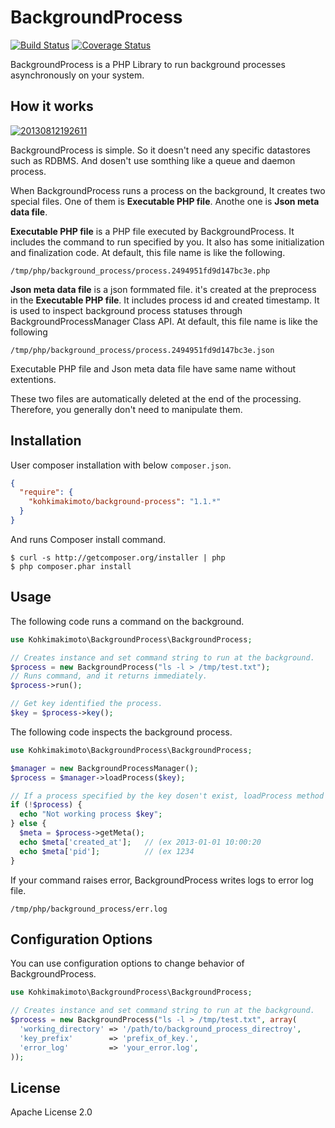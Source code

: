 # BackgroundProcess

[![Build Status](https://travis-ci.org/kohkimakimoto/BackgroundProcess.png)](https://travis-ci.org/kohkimakimoto/BackgroundProcess)
[![Coverage Status](https://coveralls.io/repos/kohkimakimoto/BackgroundProcess/badge.png?branch=master)](https://coveralls.io/r/kohkimakimoto/BackgroundProcess?branch=master)

BackgroundProcess is a PHP Library to run background processes asynchronously on your system.

## How it works

<a href="http://f.hatena.ne.jp/kohkimakimoto/20130812192611"><img src="http://img.f.hatena.ne.jp/images/fotolife/k/kohkimakimoto/20130812/20130812192611.png" alt="20130812192611"></a>

BackgroundProcess is simple. So it doesn't need any specific datastores such as RDBMS.
And dosen't use somthing like a queue and daemon process.

When BackgroundProcess runs a process on the background, It creates two special files.
One of them is **Executable PHP file**. Anothe one is **Json meta data file**.

**Executable PHP file** is a PHP file executed by BackgroundProcess.
It includes the command to run specified by you.
It also has some initialization and finalization code.
At default, this file name is like the following.
```
/tmp/php/background_process/process.2494951fd9d147bc3e.php
```

**Json meta data file** is a json formmated file. it's created at the preprocess in the **Executable PHP file**.
It includes process id and created timestamp.
It is used to inspect background process statuses through BackgroundProcessManager Class API.
At default, this file name is like the following
```
/tmp/php/background_process/process.2494951fd9d147bc3e.json
```
Executable PHP file and Json meta data file have same name without extentions.

These two files are automatically deleted at the end of the processing.
Therefore, you generally don't need to manipulate them.

## Installation


User composer installation with below `composer.json`.

``` json
{
  "require": {
    "kohkimakimoto/background-process": "1.1.*"
  }
}
```

And runs Composer install command.

```
$ curl -s http://getcomposer.org/installer | php
$ php composer.phar install
```

## Usage

The following code runs a command on the background.

```php
use Kohkimakimoto\BackgroundProcess\BackgroundProcess;

// Creates instance and set command string to run at the background.
$process = new BackgroundProcess("ls -l > /tmp/test.txt");
// Runs command, and it returns immediately.
$process->run();

// Get key identified the process.
$key = $process->key();
```

The following code inspects the background process.

```php
use Kohkimakimoto\BackgroundProcess\BackgroundProcess;

$manager = new BackgroundProcessManager();
$process = $manager->loadProcess($key);

// If a process specified by the key dosen't exist, loadProcess method returns null.
if (!$process) {
  echo "Not working process $key";
} else {
  $meta = $process->getMeta();
  echo $meta['created_at'];   // (ex 2013-01-01 10:00:20
  echo $meta['pid'];          // (ex 1234
}

```

If your command raises error, BackgroundProcess writes logs to error log file.
```
/tmp/php/background_process/err.log
```

## Configuration Options

You can use configuration options to change behavior of BackgroundProcess.

```php
use Kohkimakimoto\BackgroundProcess\BackgroundProcess;

// Creates instance and set command string to run at the background.
$process = new BackgroundProcess("ls -l > /tmp/test.txt", array(
  'working_directory' => '/path/to/background_process_directroy',
  'key_prefix'        => 'prefix_of_key.',
  'error_log'         => 'your_error.log',
));
```

## License

Apache License 2.0









